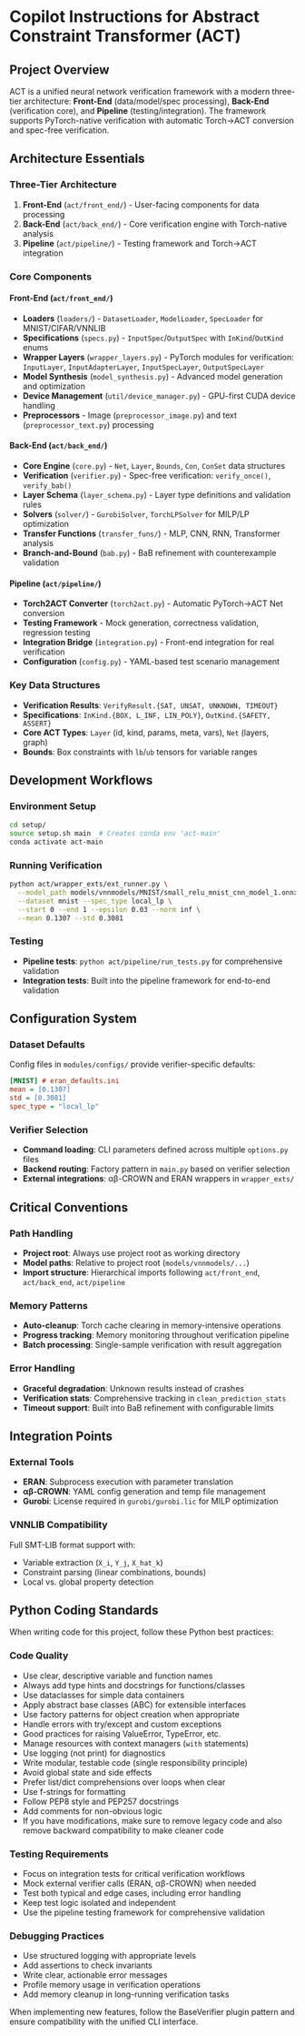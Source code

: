 # Copilot Instructions for Abstract Constraint Transformer (ACT)

## Project Overview
ACT is a unified neural network verification framework with a modern three-tier architecture: **Front-End** (data/model/spec processing), **Back-End** (verification core), and **Pipeline** (testing/integration). The framework supports PyTorch-native verification with automatic Torch→ACT conversion and spec-free verification.

## Architecture Essentials

### Three-Tier Architecture
1. **Front-End** (`act/front_end/`) - User-facing components for data processing
2. **Back-End** (`act/back_end/`) - Core verification engine with Torch-native analysis
3. **Pipeline** (`act/pipeline/`) - Testing framework and Torch→ACT integration

### Core Components

#### Front-End (`act/front_end/`)
- **Loaders** (`loaders/`) - `DatasetLoader`, `ModelLoader`, `SpecLoader` for MNIST/CIFAR/VNNLIB
- **Specifications** (`specs.py`) - `InputSpec`/`OutputSpec` with `InKind`/`OutKind` enums
- **Wrapper Layers** (`wrapper_layers.py`) - PyTorch modules for verification: `InputLayer`, `InputAdapterLayer`, `InputSpecLayer`, `OutputSpecLayer`
- **Model Synthesis** (`model_synthesis.py`) - Advanced model generation and optimization
- **Device Management** (`util/device_manager.py`) - GPU-first CUDA device handling
- **Preprocessors** - Image (`preprocessor_image.py`) and text (`preprocessor_text.py`) processing

#### Back-End (`act/back_end/`)
- **Core Engine** (`core.py`) - `Net`, `Layer`, `Bounds`, `Con`, `ConSet` data structures
- **Verification** (`verifier.py`) - Spec-free verification: `verify_once()`, `verify_bab()`
- **Layer Schema** (`layer_schema.py`) - Layer type definitions and validation rules
- **Solvers** (`solver/`) - `GurobiSolver`, `TorchLPSolver` for MILP/LP optimization
- **Transfer Functions** (`transfer_funs/`) - MLP, CNN, RNN, Transformer analysis
- **Branch-and-Bound** (`bab.py`) - BaB refinement with counterexample validation

#### Pipeline (`act/pipeline/`)
- **Torch2ACT Converter** (`torch2act.py`) - Automatic PyTorch→ACT Net conversion
- **Testing Framework** - Mock generation, correctness validation, regression testing
- **Integration Bridge** (`integration.py`) - Front-end integration for real verification
- **Configuration** (`config.py`) - YAML-based test scenario management

### Key Data Structures
- **Verification Results**: `VerifyResult.{SAT, UNSAT, UNKNOWN, TIMEOUT}`
- **Specifications**: `InKind.{BOX, L_INF, LIN_POLY}`, `OutKind.{SAFETY, ASSERT}`
- **Core ACT Types**: `Layer` (id, kind, params, meta, vars), `Net` (layers, graph)
- **Bounds**: Box constraints with `lb`/`ub` tensors for variable ranges

## Development Workflows

### Environment Setup
```bash
cd setup/
source setup.sh main  # Creates conda env 'act-main'
conda activate act-main
```

### Running Verification
```bash
python act/wrapper_exts/ext_runner.py \
  --model_path models/vnnmodels/MNIST/small_relu_mnist_cnn_model_1.onnx \
  --dataset mnist --spec_type local_lp \
  --start 0 --end 1 --epsilon 0.03 --norm inf \
  --mean 0.1307 --std 0.3081
```

### Testing
- **Pipeline tests**: `python act/pipeline/run_tests.py` for comprehensive validation
- **Integration tests**: Built into the pipeline framework for end-to-end validation

## Configuration System

### Dataset Defaults
Config files in `modules/configs/` provide verifier-specific defaults:
```ini
[MNIST] # eran_defaults.ini
mean = [0.1307]
std = [0.3081]
spec_type = "local_lp"
```

### Verifier Selection
- **Command loading**: CLI parameters defined across multiple `options.py` files
- **Backend routing**: Factory pattern in `main.py` based on verifier selection
- **External integrations**: αβ-CROWN and ERAN wrappers in `wrapper_exts/`

## Critical Conventions

### Path Handling
- **Project root**: Always use project root as working directory
- **Model paths**: Relative to project root (`models/vnnmodels/...`)
- **Import structure**: Hierarchical imports following `act/front_end`, `act/back_end`, `act/pipeline`

### Memory Patterns
- **Auto-cleanup**: Torch cache clearing in memory-intensive operations
- **Progress tracking**: Memory monitoring throughout verification pipeline
- **Batch processing**: Single-sample verification with result aggregation

### Error Handling
- **Graceful degradation**: Unknown results instead of crashes
- **Verification stats**: Comprehensive tracking in `clean_prediction_stats`
- **Timeout support**: Built into BaB refinement with configurable limits

## Integration Points

### External Tools
- **ERAN**: Subprocess execution with parameter translation
- **αβ-CROWN**: YAML config generation and temp file management  
- **Gurobi**: License required in `gurobi/gurobi.lic` for MILP optimization

### VNNLIB Compatibility
Full SMT-LIB format support with:
- Variable extraction (`X_i`, `Y_j`, `X_hat_k`)
- Constraint parsing (linear combinations, bounds)
- Local vs. global property detection

## Python Coding Standards

When writing code for this project, follow these Python best practices:

### Code Quality
- Use clear, descriptive variable and function names
- Always add type hints and docstrings for functions/classes
- Use dataclasses for simple data containers
- Apply abstract base classes (ABC) for extensible interfaces
- Use factory patterns for object creation when appropriate
- Handle errors with try/except and custom exceptions
- Good practices for raising ValueError, TypeError, etc.
- Manage resources with context managers (`with` statements)
- Use logging (not print) for diagnostics
- Write modular, testable code (single responsibility principle)
- Avoid global state and side effects
- Prefer list/dict comprehensions over loops when clear
- Use f-strings for formatting
- Follow PEP8 style and PEP257 docstrings
- Add comments for non-obvious logic
- If you have modifications, make sure to remove legacy code and also remove backward compatibility to make cleaner code

### Testing Requirements
- Focus on integration tests for critical verification workflows
- Mock external verifier calls (ERAN, αβ-CROWN) when needed
- Test both typical and edge cases, including error handling
- Keep test logic isolated and independent
- Use the pipeline testing framework for comprehensive validation

### Debugging Practices
- Use structured logging with appropriate levels
- Add assertions to check invariants
- Write clear, actionable error messages
- Profile memory usage in verification operations
- Add memory cleanup in long-running verification tasks

When implementing new features, follow the BaseVerifier plugin pattern and ensure compatibility with the unified CLI interface.